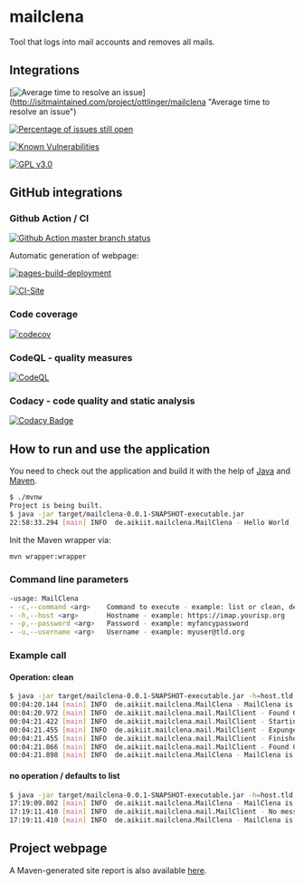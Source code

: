 # mailclena

Tool that logs into mail accounts and removes all mails.

## Integrations

[![Average time to resolve an issue](http://isitmaintained.com/badge/resolution/ottlinger/mailclena.svg)]
(http://isitmaintained.com/project/ottlinger/mailclena "Average time to resolve an issue")

[![Percentage of issues still open](http://isitmaintained.com/badge/open/ottlinger/mailclena.svg)](http://isitmaintained.com/project/ottlinger/mailclena "Percentage of issues still open")

[![Known Vulnerabilities](https://snyk.io/test/github/ottlinger/mailclena/badge.svg)](https://snyk.io/test/github/ottlinger/mailclena)

[![GPL v3.0](https://img.shields.io/github/license/ottlinger/mailclena.svg)](https://www.gnu.org/licenses/gpl-3.0.en.html)

## GitHub integrations

### Github Action / CI

[![Github Action master branch status](https://github.com/ottlinger/mailclena/actions/workflows/maven.yml/badge.svg?branch=master)](https://github.com/ottlinger/mailclena/actions)

Automatic generation of webpage:

[![pages-build-deployment](https://github.com/ottlinger/mailclena/actions/workflows/pages/pages-build-deployment/badge.svg)](https://github.com/ottlinger/mailclena/actions/workflows/pages/pages-build-deployment)

[![CI-Site](https://github.com/ottlinger/mailclena/actions/workflows/site.yml/badge.svg)](https://github.com/ottlinger/mailclena/actions/workflows/site.yml)

### Code coverage

[![codecov](https://codecov.io/gh/ottlinger/mailclena/branch/master/graph/badge.svg)](https://codecov.io/gh/ottlinger/mailclena)

### CodeQL - quality measures

[![CodeQL](https://github.com/ottlinger/mailclena/actions/workflows/codeql.yml/badge.svg?branch=master&event=push)](https://github.com/ottlinger/mailclena/actions/workflows/codeql.yml)

### Codacy - code quality and static analysis

[![Codacy Badge](https://app.codacy.com/project/badge/Grade/658661b0051e42518a91298797e372bd)](https://app.codacy.com/gh/ottlinger/mailclena/dashboard)

## How to run and use the application

You need to check out the application and build it with the help of [Java](https://java.sun.com) and [Maven](https://maven.apache.org/).

```bash
$ ./mvnw
Project is being built.
$ java -jar target/mailclena-0.0.1-SNAPSHOT-executable.jar
22:58:33.294 [main] INFO  de.aikiit.mailclena.MailClena - Hello World :-)
```

Init the Maven wrapper via:

```bash
mvn wrapper:wrapper
```

### Command line parameters

```bash
-usage: MailClena
- -c,--command <arg>    Command to execute - example: list or clean, default is list.
- -h,--host <arg>       Hostname - example: https://imap.yourisp.org
- -p,--password <arg>   Password - example: myfancypassword
- -u,--username <arg>   Username - example: myuser@tld.org
```

### Example call

#### Operation: clean

```bash
$ java -jar target/mailclena-0.0.1-SNAPSHOT-executable.jar -h=host.tld.org -u=yourmail@yourtld.org -p=yourpassword -c=clean
00:04:20.144 [main] INFO  de.aikiit.mailclena.MailClena - MailClena is launching with the given configuration ....
00:04:20.972 [main] INFO  de.aikiit.mailclena.mail.MailClient - Found 0 messages.
00:04:21.422 [main] INFO  de.aikiit.mailclena.mail.MailClient - Starting to delete 0 messages.
00:04:21.455 [main] INFO  de.aikiit.mailclena.mail.MailClient - Expunge folder to actually remove messages.
00:04:21.455 [main] INFO  de.aikiit.mailclena.mail.MailClient - Finished to delete 0 messages.
00:04:21.866 [main] INFO  de.aikiit.mailclena.mail.MailClient - Found 0 messages.
00:04:21.898 [main] INFO  de.aikiit.mailclena.MailClena - MailClena is shutting down .... bye bye :-)
```

#### no operation / defaults to list

```bash
$ java -jar target/mailclena-0.0.1-SNAPSHOT-executable.jar -h=host.tld.org -u=yourmail@yourtld.org -p=yourpassword
17:19:09.802 [main] INFO  de.aikiit.mailclena.MailClena - MailClena is launching with the given configuration ....
17:19:11.410 [main] INFO  de.aikiit.mailclena.mail.MailClient - No messages found - nothing to be done here.
17:19:11.410 [main] INFO  de.aikiit.mailclena.MailClena - MailClena is shutting down .... bye bye :-)
```

## Project webpage

A Maven-generated site report is also available [here](https://ottlinger.github.io/mailclena/).
